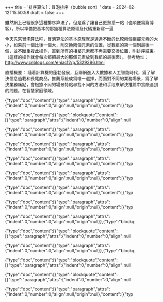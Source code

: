 
+++
title = '排序算法1：冒泡排序（bubble sort）'
date = 2024-02-12T15:50:58
draft = false
+++
<!--more-->雖然網上已經很多這種排序算法了，但是爲了讓自己更熟悉一點（也順便寫篇博客），所以準備把基本的那幾種算法原理及代碼重新寫一遍
今天先來冒泡算法吧，冒泡算法的基本原理就是通過不斷的比較兩個相鄰元素的大小，如果前一個比後一個大，則交換兩個元素的位置，從數組的第一個到最後一個，並不斷重複此操作，直到所有的相鄰元素都不再需要交換位置，則排序結束。（這樣的操作就會每次都把最大的那個元素放到數組的最後面）。
參考地址：http://www.cnblogs.com/eniac12/p/5329396.html
 
 


直播概要：
隨着計算機的蓬勃發展，互聯網進入大數據和人工智能時代，爲了解決信息過載和長尾商品，推薦系統成爲唯一選擇，而面對不同的業務場景，爲了解決業務痛點，會根據不同的場景特點尋找不同的方法和手段來解決推薦中實際遇到的問題。在智慧家庭領域，




{"type":"doc","content":[{"type":"paragraph","attrs":{"indent":0,"number":0,"align":null,"origin":null},"content":[{"typ




{"type":"doc","content":[{"type":"blockquote","content":[{"type":"paragraph","attrs":{"indent":0,"number":0,"align":null




{"type":"doc","content":[{"type":"paragraph","attrs":{"indent":0,"number":0,"align":null,"origin":null},"content":[{"typ




{"type":"doc","content":[{"type":"paragraph","attrs":{"indent":0,"number":0,"align":null,"origin":null},"content":[{"typ




{"type":"doc","content":[{"type":"paragraph","attrs":{"indent":0,"number":0,"align":null,"origin":null},"content":[{"typ




{"type":"doc","content":[{"type":"paragraph","attrs":{"indent":0,"number":0,"align":null,"origin":null},"content":[{"typ




{"type":"doc","content":[{"type":"paragraph","attrs":{"indent":0,"number":0,"align":null,"origin":null},"content":[{"typ




{"type":"doc","content":[{"type":"paragraph","attrs":{"indent":0,"number":0,"align":null,"origin":null},"content":[{"typ




{"type":"doc","content":[{"type":"paragraph","attrs":{"indent":0,"number":0,"align":null,"origin":null}},{"type":"blockq




{"type":"doc","content":[{"type":"blockquote","content":[{"type":"paragraph","attrs":{"indent":0,"number":0,"align":null




{"type":"doc","content":[{"type":"paragraph","attrs":{"indent":0,"number":0,"align":null,"origin":null}},{"type":"blockq




{"type":"doc","content":[{"type":"blockquote","content":[{"type":"paragraph","attrs":{"indent":0,"number":0,"align":null




{"type":"doc","content":[{"type":"blockquote","content":[{"type":"paragraph","attrs":{"indent":0,"number":0,"align":null




{"type":"doc","content":[{"type":"paragraph","attrs":{"indent":0,"number":0,"align":null,"origin":null},"content":[{"typ

